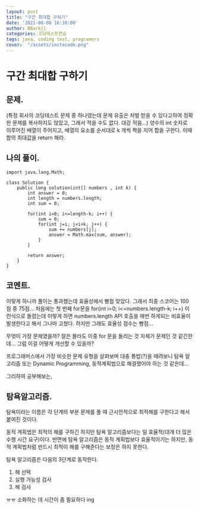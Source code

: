 ```yaml
---
layout: post
title: "구간 최대합 구하기"
date: '2021-08-08 16:30:00'
author: BBarkji
categories: 코딩테스트연습
tags: java, coding test, programers
cover:  "/assets/instacode.png"
---
```




구간 최대합 구하기
==============




##  문제.

(특정 회사의 코딩테스트 문제 중 하나였는데 문제 유출은 처벌 받을 수 있다고하여 정확한 문제를 복사하지도 않았고, 그래서 적을 수도 없다. 대강 적음...) 양수의 int 숫자로 이루어진 배열이 주어지고, 배열의 요소를 순서대로 k 개씩 짝을 지어 합을 구한다. 이때 합의 최대값을 return 해라.





## 나의 풀이.

    import java.lang.Math;

    class Solution {
        public long solution(int[] numbers , int k) {
            int answer = 0;
            int length = numbers.length;
            int sum = 0;
            
            for(int i=0; i<=length-k; i++) {
                sum = 0;
                for(int j=i; j<i+k; j++) {
                    sum += numbers[j];
                    answer = Math.max(sum, answer);
                }
            }   

            return answer;
        }
    }





## 코멘트.

이렇게 하니까 풀이는 통과했는데 효율성에서 빵점 맞았다. 그래서 최종 스코어는 100점 중 75점...  처음에는 첫 번째 for문을 for(int i=0; i<=numbers.length-k; i++) 이런식으로 돌렸는데 이렇게 하면 numbers.length API 호출을 매번 하게되는 비효율이 발생한다고 해서 그나마 고쳤다. 하지만 그래도 효율성 점수는 빵점...

무엇이 가장 문제였을까? 잘은 몰라도 이중 for 문을 돌리는 것 자체가 문제인 것 같긴한데... 그럼 이걸 어떻게 개선할 수 있을까? 

프로그래머스에서 가장 비슷한 문제 유형을 살펴보며 대충 통밥(?)을 때려보니 탐욕 알고리즘 또는 Dynamic Programming, 동적계획법으로 해결했어야 하는 것 같은데... 

그리하여 공부해보는,




## 탐욕알고리즘.

탐욕이라는 이름은 각 단계의 부분 문제를 풀 때 근시안적으로 최적해를 구한다고 해서 붙여진 것이다. 

동적 계획법은 최적의 해를 구하긴 하지만 탐욕 알고리즘보다는 덜 효율적(대개 더 많은 수행 시간 요구)이다. 반면에 탐욕 알고리즘은 동적 계획법보다 효율적이기는 하지만, 동적 계획법처럼 반드시 최적이 해를 구해준다는 보장은 하지 못한다. 

탐욕 알고리즘은 다음의 3단계로 동작한다.

1. 해 선택
2. 실행 가능성 검사
3. 해 검사 



ㅠㅠ 소화하는 데 시간이 좀 필요하다 ing








